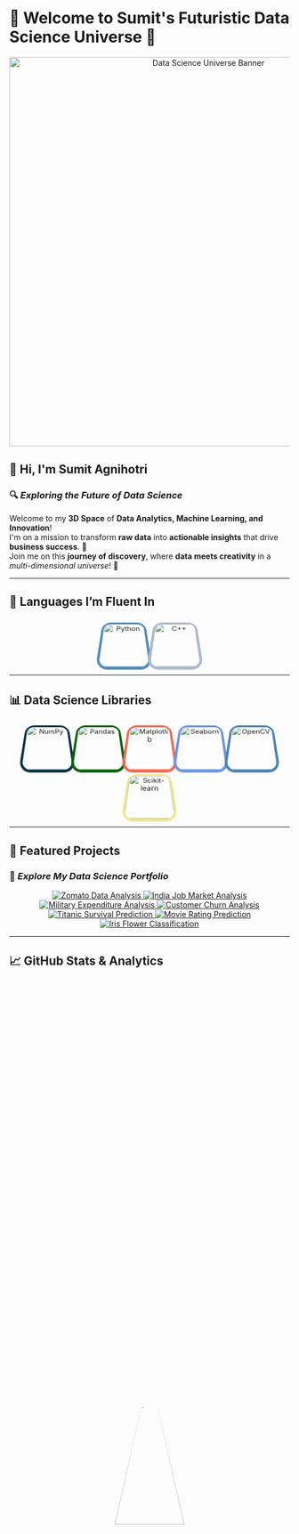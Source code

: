 # 🌌 **Welcome to Sumit's Futuristic Data Science Universe** 🌌  

<div align="center">
  <img src="https://user-images.githubusercontent.com/59734313/138863325-5c1a5d8c-34f0-4513-bbaf-6e1d6b5d8b62.gif" alt="Data Science Universe Banner" width="700"/>
</div>

## 🤖 **Hi, I'm Sumit Agnihotri**  
### 🔍 *Exploring the Future of Data Science*  

Welcome to my **3D Space** of **Data Analytics, Machine Learning, and Innovation**!  
I'm on a mission to transform **raw data** into **actionable insights** that drive **business success**. 🚀  
Join me on this **journey of discovery**, where **data meets creativity** in a *multi-dimensional universe*! 🌟  

---

## 🌈 **Languages I’m Fluent In**  

<p align="center">
  <img src="https://cdn.jsdelivr.net/gh/devicons/devicon/icons/python/python-original.svg" alt="Python" width="80" height="80" style="transform: perspective(100px) rotateX(20deg); transition: all 0.3s ease; border-radius: 20%; border: 4px solid #4B8BBE;" onmouseover="this.style.transform='scale(1.3) rotateY(15deg)';" onmouseout="this.style.transform='scale(1)';"/>
  <img src="https://cdn.jsdelivr.net/gh/devicons/devicon/icons/cplusplus/cplusplus-original.svg" alt="C++" width="80" height="80" style="transform: perspective(100px) rotateX(20deg); transition: all 0.3s ease; border-radius: 20%; border: 4px solid #A8B9CC;" onmouseover="this.style.transform='scale(1.3) rotateY(15deg)';" onmouseout="this.style.transform='scale(1)';"/>
</p>  

---

## 📊 **Data Science Libraries**  

<p align="center">
  <img src="https://cdn.jsdelivr.net/gh/devicons/devicon/icons/numpy/numpy-original.svg" alt="NumPy" width="80" height="80" style="transform: perspective(100px) rotateX(20deg); transition: all 0.3s ease; border-radius: 20%; border: 4px solid #013243;" onmouseover="this.style.transform='scale(1.3) rotateY(15deg)';" onmouseout="this.style.transform='scale(1)';"/>
  <img src="https://cdn.jsdelivr.net/gh/devicons/devicon/icons/pandas/pandas-original.svg" alt="Pandas" width="80" height="80" style="transform: perspective(100px) rotateX(20deg); transition: all 0.3s ease; border-radius: 20%; border: 4px solid #006400;" onmouseover="this.style.transform='scale(1.3) rotateY(15deg)';" onmouseout="this.style.transform='scale(1)';"/>
  <img src="https://upload.wikimedia.org/wikipedia/commons/8/84/Matplotlib_icon.svg" alt="Matplotlib" width="80" height="80" style="transform: perspective(100px) rotateX(20deg); transition: all 0.3s ease; border-radius: 20%; border: 4px solid #FF6347;" onmouseover="this.style.transform='scale(1.3) rotateY(15deg)';" onmouseout="this.style.transform='scale(1)';"/>
  <img src="https://seaborn.pydata.org/_images/logo-mark-lightbg.svg" alt="Seaborn" width="80" height="80" style="transform: perspective(100px) rotateX(20deg); transition: all 0.3s ease; border-radius: 20%; border: 4px solid #6495ED;" onmouseover="this.style.transform='scale(1.3) rotateY(15deg)';" onmouseout="this.style.transform='scale(1)';"/>
  <img src="https://opencv.org/wp-content/uploads/2020/07/OpenCV_logo_no_text.png" alt="OpenCV" width="80" height="80" style="transform: perspective(100px) rotateX(20deg); transition: all 0.3s ease; border-radius: 20%; border: 4px solid #4682B4;" onmouseover="this.style.transform='scale(1.3) rotateY(15deg)';" onmouseout="this.style.transform='scale(1)';"/>
  <img src="https://upload.wikimedia.org/wikipedia/commons/0/05/Scikit_learn_logo_small.svg" alt="Scikit-learn" width="80" height="80" style="transform: perspective(100px) rotateX(20deg); transition: all 0.3s ease; border-radius: 20%; border: 4px solid #F0E68C;" onmouseover="this.style.transform='scale(1.3) rotateY(15deg)';" onmouseout="this.style.transform='scale(1)';"/>
</p>  

---

## 🚀 **Featured Projects**  

### 🌟 *Explore My Data Science Portfolio*  

<p align="center">
  <a href="https://github.com/Sumit-Agnihotri/Zomato-Data-Analysis">
    <img src="https://img.shields.io/badge/Zomato_Data_Analysis-Completed-red?style=for-the-badge" alt="Zomato Data Analysis"/>
  </a>
  <a href="https://github.com/Sumit-Agnihotri/INDIA_JOB_MARKET_PROJECT">
    <img src="https://img.shields.io/badge/India_Job_Market_Analysis-Completed-blue?style=for-the-badge" alt="India Job Market Analysis"/>
  </a>
  <a href="https://github.com/Sumit-Agnihotri/MILITARY_EXPENDITURE_ANALYSIS">
    <img src="https://img.shields.io/badge/Military_Expenditure_Analysis-Completed-green?style=for-the-badge" alt="Military Expenditure Analysis"/>
  </a>
  <a href="https://github.com/Sumit-Agnihotri/Customer-Churn-Analysis">
    <img src="https://img.shields.io/badge/Customer_Churn_Analysis-Completed-yellow?style=for-the-badge" alt="Customer Churn Analysis"/>
  </a>
  <a href="https://github.com/Sumit-Agnihotri/TITANIC_SURVIVAL_PREDICTION">
    <img src="https://img.shields.io/badge/Titanic_Survival_Prediction-Completed-ff69b4?style=for-the-badge" alt="Titanic Survival Prediction"/>
  </a>
  <a href="https://github.com/Sumit-Agnihotri/MOVIE_RATING_PREDICTION">
    <img src="https://img.shields.io/badge/Movie_Rating_Prediction-Completed-purple?style=for-the-badge" alt="Movie Rating Prediction"/>
  </a>
  <a href="https://github.com/Sumit-Agnihotri/IRIS_FLOWER_CLASSIFICATION">
    <img src="https://img.shields.io/badge/Iris_Flower_Classification-Completed-orange?style=for-the-badge" alt="Iris Flower Classification"/>
  </a>
</p>  

---

## 📈 **GitHub Stats & Analytics**  

<div align="center">
  <img src="https://github-readme-stats.vercel.app/api?username=Sumit-Agnihotri&show_icons=true&theme=radical" alt="GitHub Stats" width="50%" style="transform: perspective(100px) rotateX(20deg);"/>
  <img src="https://awesome-github-stats.azurewebsites.net/user-stats/Sumit-Agnihotri?theme=radical" alt="GitHub Streak Stats" width="50%" style="transform: perspective(100px) rotateX(20deg);"/>
  <img src="https://github-readme-stats.vercel.app/api/top-langs/?username=Sumit-Agnihotri&layout=compact&theme=radical" alt="Top Languages" width="50%" style="transform: perspective(100px) rotateX(20deg);"/>
</div>  

---

## 🤝 **Let's Collaborate!**  

💡 *I’m always on the lookout for exciting projects and collaborations in the world of Data Science!*  
📬 *Feel free to connect with me, and let’s create something extraordinary!*  

<p align="center">
  <a href="mailto:sagnihotri9710@gmail.com" target="_blank">
    <img src="https://cdn-icons-png.flaticon.com/512/732/732200.png" alt="Email" width="60" height="60" style="transform: perspective(100px) rotateX(20deg); transition: all 0.3s ease;" onmouseover="this.style.transform='scale(1.3) rotateY(15deg)';" onmouseout="this.style.transform='scale(1)';"/>
  </a>
  <a href="https://www.linkedin.com/in/sumit-agnihotri/" target="_blank">
    <img src="https://cdn-icons-png.flaticon.com/512/174/174857.png" alt="LinkedIn" width="60" height="60" style="transform: perspective(100px) rotateX(20deg); transition: all 0.3s ease;" onmouseover="this.style.transform='scale(1.3) rotateY(15deg)';" onmouseout="this.style.transform='scale(1)';"/>
  </a>
  <a href="https://www.instagram.com/confident_ds" target="_blank">
    <img src="https://cdn-icons-png.flaticon.com/512/2111/2111463.png" alt="Instagram" width="60" height="60" style="transform: perspective(100px) rotateX(20deg); transition: all 0.3s ease;" onmouseover="this.style.transform='scale(1.3) rotateY(15deg)';" onmouseout="this.style.transform='scale(1)';"/>
  </a>
</p>  

🎯 *"Together, let’s decode the mysteries of data in 3D!"*  
